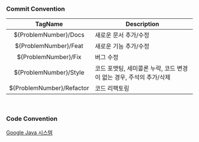 ### Commit Convention

|          TagName          | Description                                                  |
| :-----------------------: | ------------------------------------------------------------ |
|   ${ProblemNumber}/Docs   | 새로운 문서 추가/수정                                        |
|   ${ProblemNumber}/Feat   | 새로운 기능 추가/수정                                        |
|   ${ProblemNumber}/Fix    | 버그 수정                                                    |
|  ${ProblemNumber}/Style   | 코드 포맷팅, 세미콜론 누락, 코드 변경이 없는 경우, 주석의 추가/삭제 |
| ${ProblemNumber}/Refactor | 코드 리팩토링                                                |

<br>

### Code Convention

[Google Java 시스템](https://google.github.io/styleguide/javaguide.html)